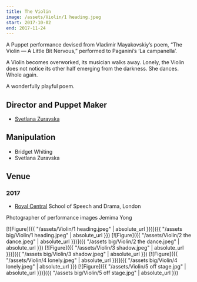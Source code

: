 ```yaml
---
title: The Violin
image: /assets/Violin/1 heading.jpeg
start: 2017-10-02
end: 2017-11-24
---
```


A Puppet performance devised from Vladimir Mayakovskiy’s poem, “The Violin — A Little Bit Nervous,” performed to Paganini’s ‘La campanella’.

A Violin becomes overworked, its musician walks away. Lonely, the Violin does not notice its other half emerging from the darkness. She dances. Whole again.

A wonderfully playful poem.

## Director and Puppet Maker

- [Svetlana Zuravska](http://lanadesignooak.co.uk/index.html)

## Manipulation

- Bridget Whiting
- Svetlana Zuravska

## Venue

### 2017

- [Royal Central](https://www.cssd.ac.uk) School of Speech and Drama, London


Photographer of performance images Jemima Yong

[![Figure]({{ "/assets/Violin/1 heading.jpeg" | absolute_url }})]({{ "/assets big/Violin/1 heading.jpeg" | absolute_url }})
[![Figure]({{ "/assets/Violin/2 the dance.jpeg" | absolute_url }})]({{ "/assets big/Violin/2 the dance.jpeg" | absolute_url }})
[![Figure]({{ "/assets/Violin/3 shadow.jpeg" | absolute_url }})]({{ "/assets big/Violin/3 shadow.jpeg" | absolute_url }})
[![Figure]({{ "/assets/Violin/4 lonely.jpeg" | absolute_url }})]({{ "/assets big/Violin/4 lonely.jpeg" | absolute_url }})
[![Figure]({{ "/assets/Violin/5 off stage.jpg" | absolute_url }})]({{ "/assets big/Violin/5 off stage.jpg" | absolute_url }})

<!-- [![Figure]({{ "/assets/Violin/6 face to face 1.jpg" | absolute_url }})]({{ "/assets big/Violin/6 face to face 1.jpg" | absolute_url }})
[![Figure]({{ "/assets/Violin/7 face to face 2.jpeg" | absolute_url }})]({{ "/assets big/Violin/7 face to face 2.jpeg" | absolute_url }}) -->
